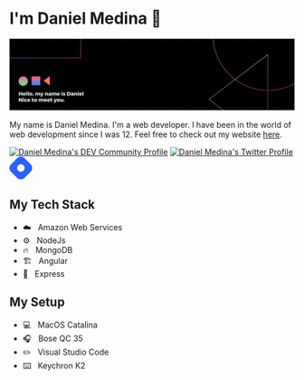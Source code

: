# I'm Daniel Medina :wave:

[![My Website](https://raw.githubusercontent.com/dnrm/dnrm/master/img/Black%20Technology%20LinkedIn%20Banner%20(1).png)](https://medina.dev)

My name is Daniel Medina. I'm a web developer. I have been in the world of web development since I was 12. Feel free to check out my website [here](https://medina.dev). 

<p>
<a href="https://dev.to/dnrm"><img src="https://d2fltix0v2e0sb.cloudfront.net/dev-rainbow.svg" alt="Daniel Medina's DEV Community Profile" height="40" width="40"></a>
<a href="https://twitter.com/_dnrm"><img src="https://raw.githubusercontent.com/dnrm/dnrm/master/img/Logo%20blue.svg" alt="Daniel Medina's Twitter Profile" height="40" width="40"></a>
<a href="https://blog.danielmedina.dev"><img src="https://raw.githubusercontent.com/dnrm/dnrm/master/img/brand-icon.png" alt="My Hashnode Blog" height="40" width="40"></a>
</p>

## My Tech Stack
- :cloud: &nbsp; Amazon Web Services 
- :gear: &nbsp; NodeJs
- :fire: &nbsp; MongoDB
- :building_construction: &nbsp; Angular
- :triangular_ruler: &nbsp; Express

## My Setup

- :computer: &nbsp; MacOS Catalina
- :headphones: &nbsp; Bose QC 35
- :pencil2: &nbsp; Visual Studio Code
- :keyboard: &nbsp; Keychron K2
